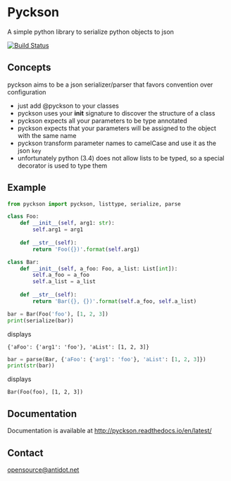 # Pyckson
A simple python library to serialize python objects to json

[![Build Status](https://travis-ci.org/antidot/Pyckson.svg?branch=master)](https://travis-ci.org/antidot/Pyckson)

## Concepts
pyckson aims to be a json serializer/parser that favors convention over configuration

* just add @pyckson to your classes
* pyckson uses your __init__ signature to discover the structure of a class
* pyckson expects all your parameters to be type annotated
* pyckson expects that your parameters will be assigned to the object with the same name
* pyckson transform parameter names to camelCase and use it as the json `key`
* unfortunately python (3.4) does not allow lists to be typed, so a special decorator is used to type them


## Example

```python
from pyckson import pyckson, listtype, serialize, parse

class Foo:
    def __init__(self, arg1: str):
        self.arg1 = arg1
    
    def __str__(self):
        return 'Foo({})'.format(self.arg1)

class Bar:
    def __init__(self, a_foo: Foo, a_list: List[int]):
        self.a_foo = a_foo
        self.a_list = a_list
        
    def __str__(self):
        return 'Bar({}, {})'.format(self.a_foo, self.a_list)
```


```python
bar = Bar(Foo('foo'), [1, 2, 3])
print(serialize(bar))
```

displays

```
{'aFoo': {'arg1': 'foo'}, 'aList': [1, 2, 3]}
```

```python
bar = parse(Bar, {'aFoo': {'arg1': 'foo'}, 'aList': [1, 2, 3]})
print(str(bar))
```

displays

```
Bar(Foo(foo), [1, 2, 3])
```

## Documentation

Documentation is available at <http://pyckson.readthedocs.io/en/latest/>

## Contact

opensource@antidot.net
